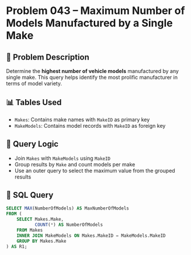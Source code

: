 # Problem 043 – Maximum Number of Models Manufactured by a Single Make

## 🧠 Problem Description

Determine the **highest number of vehicle models** manufactured by any single make. This query helps identify the most prolific manufacturer in terms of model variety.

## 📊 Tables Used

- `Makes`: Contains make names with `MakeID` as primary key
- `MakeModels`: Contains model records with `MakeID` as foreign key

## 🔗 Query Logic

- Join `Makes` with `MakeModels` using `MakeID`
- Group results by `Make` and count models per make
- Use an outer query to select the maximum value from the grouped results

## 🧾 SQL Query

```sql
SELECT MAX(NumberOfModels) AS MaxNumberOfModels
FROM (
    SELECT Makes.Make,
           COUNT(*) AS NumberOfModels
    FROM Makes
    INNER JOIN MakeModels ON Makes.MakeID = MakeModels.MakeID
    GROUP BY Makes.Make
) AS R1;
